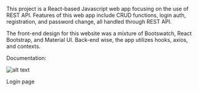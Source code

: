 This project is a React-based Javascript web app focusing on the use of REST API. Features of this web app include CRUD functions, login auth, registration, and password change, all handled through REST API.

The front-end design for this website was a mixture of Bootswatch, React Bootstrap, and Material UI. Back-end wise, the app utilizes hooks, axios, and contexts.

Documentation:

![alt text](https://github.com/f1reboywatergrl/FP-Sanbercode-Reactjs-Batch18/blob/main/login.png?raw=true)

Login page
